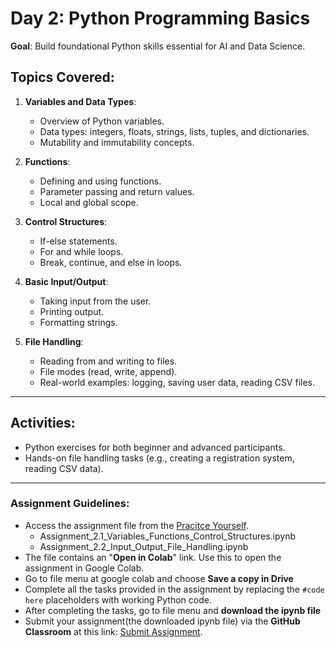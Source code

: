 # Day 2: Python Programming Basics

**Goal**: Build foundational Python skills essential for AI and Data Science.

## Topics Covered:
1. **Variables and Data Types**:
   - Overview of Python variables.
   - Data types: integers, floats, strings, lists, tuples, and dictionaries.
   - Mutability and immutability concepts.
   
2. **Functions**:
   - Defining and using functions.
   - Parameter passing and return values.
   - Local and global scope.

3. **Control Structures**:
   - If-else statements.
   - For and while loops.
   - Break, continue, and else in loops.

4. **Basic Input/Output**:
   - Taking input from the user.
   - Printing output.
   - Formatting strings.

5. **File Handling**:
   - Reading from and writing to files.
   - File modes (read, write, append).
   - Real-world examples: logging, saving user data, reading CSV files.

---

## Activities:
- Python exercises for both beginner and advanced participants.
- Hands-on file handling tasks (e.g., creating a registration system, reading CSV data).

---

### Assignment Guidelines:
- Access the assignment file from the [Pracitce Yourself](https://github.com/Nepal-College-of-Information-Technology/AI-Data-Science-Worksop-2024/blob/main/Practice%20Yourself).
  - Assignment_2.1_Variables_Functions_Control_Structures.ipynb
  - Assignment_2.2_Input_Output_File_Handling.ipynb 
- The file contains an "**Open in Colab**" link. Use this to open the assignment in Google Colab.
- Go to file menu at google colab and choose **Save a copy in Drive**
- Complete all the tasks provided in the assignment by replacing the `#code here` placeholders with working Python code.
- After completing the tasks, go to file menu and **download the ipynb file**
- Submit your assignment(the downloaded ipynb file) via the **GitHub Classroom** at this link: [Submit Assignment](#).